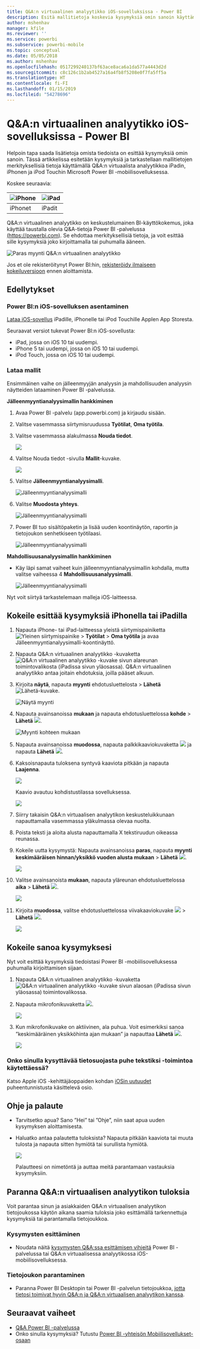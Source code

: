 ```yaml
---
title: Q&A:n virtuaalinen analyytikko iOS-sovelluksissa - Power BI
description: Esitä mallitietoja koskevia kysymyksiä omin sanoin käyttämällä Q&A:n virtuaalista analyytikkoa iOS-laitteen Power BI -mobiilisovelluksessa.
author: mshenhav
manager: kfile
ms.reviewer: ''
ms.service: powerbi
ms.subservice: powerbi-mobile
ms.topic: conceptual
ms.date: 05/05/2018
ms.author: mshenhav
ms.openlocfilehash: 0517299240137bf63ace8aca6a1da577a4443d2d
ms.sourcegitcommit: c8c126c1b2ab4527a16a4fb8f5208e0f7fa5ff5a
ms.translationtype: HT
ms.contentlocale: fi-FI
ms.lasthandoff: 01/15/2019
ms.locfileid: "54278696"
---
```

# <a name="qa-virtual-analyst-in-ios-apps---power-bi"></a>Q&A:n virtuaalinen analyytikko iOS-sovelluksissa - Power BI

Helpoin tapa saada lisätietoja omista tiedoista on esittää kysymyksiä omin sanoin. Tässä artikkelissa esitetään kysymyksiä ja tarkastellaan mallitietojen merkityksellisiä tietoja käyttämällä Q&A:n virtuaalista analyytikkoa iPadin, iPhonen ja iPod Touchin Microsoft Power BI -mobiilisovelluksessa. 

Koskee seuraavia:

| ![iPhone](./media/mobile-apps-ios-qna/iphone-logo-50-px.png) | ![iPad](./media/mobile-apps-ios-qna/ipad-logo-50-px.png) |
|:--- |:--- |
| iPhonet |iPadit |

Q&A:n virtuaalinen analyytikko on keskustelumainen BI-käyttökokemus, joka käyttää taustalla olevia Q&A-tietoja Power BI -palvelussa [(https://powerbi.com)](https://powerbi.com). Se ehdottaa merkityksellisiä tietoja, ja voit esittää sille kysymyksiä joko kirjoittamalla tai puhumalla ääneen.

![Paras myynti Q&A:n virtuaalinen analyytikko](./media/mobile-apps-ios-qna/power-bi-ios-q-n-a-top-sale-intro.png)

Jos et ole rekisteröitynyt Power BI:hin, [rekisteröidy ilmaiseen kokeiluversioon](https://app.powerbi.com/signupredirect?pbi_source=web) ennen aloittamista.

## <a name="prerequisites"></a>Edellytykset

### <a name="install-the-power-bi-for-ios-app"></a>Power BI:n iOS-sovelluksen asentaminen
[Lataa iOS-sovellus](http://go.microsoft.com/fwlink/?LinkId=522062 "Lataa iPhone-sovellus") iPadille, iPhonelle tai iPod Touchille Applen App Storesta.

Seuraavat versiot tukevat Power BI:n iOS-sovellusta:
- iPad, jossa on iOS 10 tai uudempi.
- iPhone 5 tai uudempi, jossa on iOS 10 tai uudempi. 
- iPod Touch, jossa on iOS 10 tai uudempi.

### <a name="download-samples"></a>Lataa mallit
Ensimmäinen vaihe on jälleenmyyjän analyysin ja mahdollisuuden analyysin näytteiden lataaminen Power BI -palvelussa.

**Jälleenmyyntianalyysimallin hankkiminen**

1. Avaa Power BI -palvelu (app.powerbi.com) ja kirjaudu sisään.

2. Valitse vasemmassa siirtymisruudussa **Työtilat**, **Oma työtila**.

3. Valitse vasemmassa alakulmassa **Nouda tiedot**.
   
    ![](media/mobile-apps-ios-qna/power-bi-get-data.png)

3. Valitse Nouda tiedot -sivulla **Mallit**-kuvake.
   
   ![](media/mobile-apps-ios-qna/power-bi-samples-icon.png)

4. Valitse **Jälleenmyyntianalyysimalli**.
 
    ![Jälleenmyyntianalyysimalli](./media/mobile-apps-ios-qna/power-bi-rs.png)
 
8. Valitse **Muodosta yhteys**.  
  
   ![Jälleenmyyntianalyysimalli](./media/mobile-apps-ios-qna/retail16.png)
   
5. Power BI tuo sisältöpaketin ja lisää uuden koontinäytön, raportin ja tietojoukon senhetkiseen työtilaasi.
   
   ![Jälleenmyyntianalyysimalli](./media/mobile-apps-ios-qna/power-bi-service-retail-sample.png)

**Mahdollisuusanalyysimallin hankkiminen**

- Käy läpi samat vaiheet kuin jälleenmyyntianalyysimallin kohdalla, mutta valitse vaiheessa 4 **Mahdollisuusanalyysimalli**.

    ![Jälleenmyyntianalyysimalli](./media/mobile-apps-ios-qna/power-bi-oa.png)
  
Nyt voit siirtyä tarkastelemaan malleja iOS-laitteessa.

## <a name="try-asking-questions-on-your-iphone-or-ipad"></a>Kokeile esittää kysymyksiä iPhonella tai iPadilla
1. Napauta iPhone- tai iPad-laitteessa yleistä siirtymispainiketta ![Yleinen siirtymispainike](./media/mobile-apps-ios-qna/power-bi-iphone-global-nav-button.png) > **Työtilat** > **Oma työtila** ja avaa Jälleenmyyntianalyysimalli-koontinäyttö.

2. Napauta Q&A:n virtuaalinen analyytikko -kuvaketta ![Q&A:n virtuaalinen analyytikko -kuvake](././media/mobile-apps-ios-qna/power-bi-ios-q-n-a-icon.png) sivun alareunan toimintovalikosta (iPadissa sivun yläosassa).
     Q&A:n virtuaalinen analyytikko antaa joitain ehdotuksia, joilla pääset alkuun.
3. Kirjoita **näytä**, napauta **myynti** ehdotusluettelosta > **Lähetä** ![Lähetä-kuvake](./media/mobile-apps-ios-qna/power-bi-ios-qna-send-icon.png).

    ![Näytä myynti](./media/mobile-apps-ios-qna/power-bi-ios-q-n-a-show-sales.png)
4. Napauta avainsanoissa **mukaan** ja napauta ehdotusluettelossa **kohde** > **Lähetä** ![](./media/mobile-apps-ios-qna/power-bi-ios-qna-send-icon.png).

    ![Myynti kohteen mukaan](./media/mobile-apps-ios-qna/power-bi-ios-q-n-a-sale-by-item.png)
5. Napauta avainsanoissa **muodossa**, napauta palkkikaaviokuvaketta ![](./media/mobile-apps-ios-qna/power-bi-ios-q-n-a-column-chart-icon.png) ja napauta **Lähetä** ![](./media/mobile-apps-ios-qna/power-bi-ios-qna-send-icon.png).
6. Kaksoisnapauta tuloksena syntyvä kaaviota pitkään ja napauta **Laajenna**.

    ![](media/mobile-apps-ios-qna/power-bi-ios-q-n-a-tap-expand-feedback.png)

    Kaavio avautuu kohdistustilassa sovelluksessa.

    ![](media/mobile-apps-ios-qna/power-bi-ios-q-n-a-expanded-chart.png)
7. Siirry takaisin Q&A:n virtuaalisen analyytikon keskusteluikkunaan napauttamalla vasemmassa yläkulmassa olevaa nuolta.
8. Poista teksti ja aloita alusta napauttamalla X tekstiruudun oikeassa reunassa.
9. Kokeile uutta kysymystä: Napauta avainsanoissa **paras**, napauta **myynti keskimääräisen hinnan/yksikkö vuoden alusta mukaan** > **Lähetä** ![](./media/mobile-apps-ios-qna/power-bi-ios-qna-send-icon.png).

    ![](media/mobile-apps-ios-qna/power-bi-ios-q-n-a-top-sale-2.png)
10. Valitse avainsanoista **mukaan**, napauta yläreunan ehdotusluettelossa **aika** > **Lähetä** ![](./media/mobile-apps-ios-qna/power-bi-ios-qna-send-icon.png).

     ![](media/mobile-apps-ios-qna/power-bi-ios-q-n-a-top-sale-by-time.png)
11. Kirjoita **muodossa**, valitse ehdotusluettelossa viivakaaviokuvake ![](./media/mobile-apps-ios-qna/power-bi-ios-q-n-a-line-chart-icon.png) > **Lähetä** ![](./media/mobile-apps-ios-qna/power-bi-ios-qna-send-icon.png).

    ![](media/mobile-apps-ios-qna/power-bi-ios-q-n-a-top-sale-as-line.png)

## <a name="try-saying-your-questions"></a>Kokeile sanoa kysymyksesi
Nyt voit esittää kysymyksiä tiedoistasi Power BI -mobiilisovelluksessa puhumalla kirjoittamisen sijaan.

1. Napauta Q&A:n virtuaalinen analyytikko -kuvaketta ![Q&A:n virtuaalinen analyytikko -kuvake](././media/mobile-apps-ios-qna/power-bi-ios-q-n-a-icon.png) sivun alaosan (iPadissa sivun yläosassa) toimintovalikossa.
2. Napauta mikrofonikuvaketta ![](media/mobile-apps-ios-qna/power-bi-ios-qna-mic-icon.png).

    ![](media/mobile-apps-ios-qna/power-bi-ios-qna-mic-on.png)

1. Kun mikrofonikuvake on aktiivinen, ala puhua. Voit esimerkiksi sanoa ”keskimääräinen yksikköhinta ajan mukaan” ja napauttaa **Lähetä** ![](./media/mobile-apps-ios-qna/power-bi-ios-qna-send-icon.png).

    ![](media/mobile-apps-ios-qna/power-bi-ios-qna-speech-complete.png)

### <a name="questions-about-privacy-when-using-speech-to-text"></a>Onko sinulla kysyttävää tietosuojasta puhe tekstiksi -toimintoa käytettäessä?
Katso Apple iOS -kehittäjäoppaiden kohdan [iOSin uutuudet](https://go.microsoft.com/fwlink/?linkid=845624) puheentunnistusta käsittelevä osio.

## <a name="help-and-feedback"></a>Ohje ja palaute
* Tarvitsetko apua? Sano ”Hei” tai ”Ohje”, niin saat apua uuden kysymyksen aloittamisesta.
* Haluatko antaa palautetta tuloksista? Napauta pitkään kaaviota tai muuta tulosta ja napauta sitten hymiötä tai surullista hymiötä.

    ![](media/mobile-apps-ios-qna/power-bi-ios-q-n-a-tap-feedback.png)

    Palautteesi on nimetöntä ja auttaa meitä parantamaan vastauksia kysymyksiin.

## <a name="enhance-your-qa-virtual-analyst-results"></a>Paranna Q&A:n virtuaalisen analyytikon tuloksia
Voit parantaa sinun ja asiakkaiden Q&A:n virtuaalisen analyytikon tietojoukossa käytön aikana saamia tuloksia joko esittämällä tarkennettuja kysymyksiä tai parantamalla tietojoukkoa.

### <a name="how-to-ask-questions"></a>Kysymysten esittäminen
* Noudata näitä [kysymysten Q&A:ssa esittämisen vihjeitä](../end-user-q-and-a-tips.md) Power BI -palvelussa tai Q&A:n virtuaalisessa analyytikossa iOS-mobiilisovelluksessa.

### <a name="how-to-enhance-the-dataset"></a>Tietojoukon parantaminen
* Paranna Power BI Desktopin tai Power BI -palvelun tietojoukkoa, [jotta tietosi toimivat hyvin Q&A:n ja Q&A:n virtuaalisen analyytikon kanssa](../../service-prepare-data-for-q-and-a.md).

## <a name="next-steps"></a>Seuraavat vaiheet
* [Q&A Power BI -palvelussa](../end-user-q-and-a.md)
* Onko sinulla kysymyksiä? Tutustu [Power BI -yhteisön Mobiilisovellukset-osaan](https://go.microsoft.com/fwlink/?linkid=839277)
